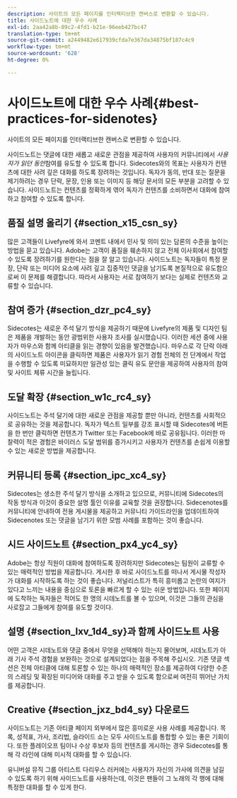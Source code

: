 ```yaml
---
description: 사이트의 모든 페이지를 인터랙티브한 캔버스로 변환할 수 있습니다.
title: 사이드노트에 대한 우수 사례
exl-id: 2aa42a8b-89c2-4fd1-b21e-96eeb427bc47
translation-type: tm+mt
source-git-commit: a2449482e617939cfda7e367da34875bf187c4c9
workflow-type: tm+mt
source-wordcount: '628'
ht-degree: 0%

---
```


# 사이드노트에 대한 우수 사례{#best-practices-for-sidenotes}

사이트의 모든 페이지를 인터랙티브한 캔버스로 변환할 수 있습니다.

사이드노트는 댓글에 대한 새롭고 새로운 관점을 제공하여 사용자의 커뮤니티에서 *사용자가 읽던 동안*&#x200B;참여를 유도할 수 있도록 합니다. Sidecotes와의 목표는 사용자가 컨텐츠에 대한 사려 깊은 대화를 하도록 장려하는 것입니다. 독자가 동의, 반대 또는 질문을 제기하려는 경우 단락, 문장, 인용 또는 이미지 등 해당 문서의 모든 부분을 고려할 수 있습니다. 사이드노트는 컨텐츠를 정확하게 엮어 독자가 컨텐츠를 소비하면서 대화에 참여하고 참여할 수 있도록 합니다.

## 품질 설명 올리기 {#section_x15_csn_sy}

많은 고객들이 Livefyre에 와서 코멘트 내에서 민사 및 의미 있는 담론의 수준을 높이는 방법을 묻고 있습니다. Adobe는 고객이 품질을 훼손하지 않고 전체 이사회에서 참여할 수 있도록 장려하기를 원한다는 점을 잘 알고 있습니다. 사이드노트는 독자들이 특정 문장, 단락 또는 미디어 요소에 사려 깊고 집중적인 댓글을 남기도록 본질적으로 유도함으로써 이 문제를 해결합니다. 따라서 사용자는 서로 참여하기 보다는 실제로 컨텐츠와 교류할 수 있습니다.

## 참여 증가 {#section_dzr_pc4_sy}

Sidecotes는 새로운 주석 달기 방식을 제공하기 때문에 Livefyre의 제품 및 디자인 팀은 제품을 개발하는 동안 광범위한 사용자 조사를 실시했습니다. 이러한 세션 중에 사용자가 마우스와 함께 아티클을 읽는 경향이 있음을 발견했습니다. 마우스로 각 단락 아래의 사이드노트 아이콘을 클릭하면 제품은 사용자가 읽기 경험 전체의 전 단계에서 작업을 수행할 수 있도록 미묘하지만 일관성 있는 클릭 유도 문안을 제공하여 사용자의 참여 및 사이트 체류 시간을 늘립니다.

## 도달 확장 {#section_w1c_rc4_sy}

사이드노트는 주석 달기에 대한 새로운 관점을 제공할 뿐만 아니라, 컨텐츠를 사회적으로 공유하는 것을 제공합니다. 독자가 텍스트 일부를 강조 표시할 때 Sidecotes에 버튼을 한 번만 클릭하면 컨텐츠가 Twitter 또는 Facebook에 바로 공유됩니다. 이러한 마찰력이 적은 경험은 바이러스 도달 범위를 증가시키고 사용자가 컨텐츠를 손쉽게 이용할 수 있는 새로운 방법을 제공합니다.

## 커뮤니티 등록 {#section_ipc_xc4_sy}

Sidecotes는 생소한 주석 달기 방식을 소개하고 있으므로, 커뮤니티에 Sidecotes의 작동 방식과 이것이 중요한 설명 툴인 이유를 교육할 것을 권장합니다. Sidecenotes를 커뮤니티에 안내하여 전용 게시물을 제공하고 커뮤니티 가이드라인을 업데이트하여 Sidecenotes 또는 댓글을 남기기 위한 모범 사례를 포함하는 것이 좋습니다.

## 시드 사이드노트 {#section_px4_yc4_sy}

Adobe는 항상 직원이 대화에 참여하도록 장려하지만 Sidecotes는 팀원이 교류할 수 있는 매력적인 방법을 제공합니다. 게시한 후 바로 사이드노트를 떠나서 게시물 작성자가 대화를 시작하도록 하는 것이 좋습니다. 저널리스트가 특히 흥미롭고 논란의 여지가 있다고 느끼는 내용을 중심으로 토론을 빠르게 할 수 있는 쉬운 방법입니다. 또한 페이지에 도착하는 독자들은 적어도 한 명의 시데노트를 볼 수 있으며, 이것은 그들의 관심을 사로잡고 그들에게 참여를 유도할 것이다.

## 설명 {#section_lxv_1d4_sy}과 함께 사이드노트 사용

어떤 고객은 시데노트와 댓글 중에서 무엇을 선택해야 하는지 물어보며, 시데노트가 아래 기사 주석 경험을 보완하는 것으로 설계되었다는 점을 주목해 주십시오. 기존 댓글 섹션은 전체 아티클에 대해 토론할 수 있는 하나의 매력적인 장소를 제공하여 다양한 수준의 스레딩 및 확장된 미디어와 대화를 주고 받을 수 있도록 함으로써 여전히 뛰어난 가치를 제공합니다.

## Creative {#section_jxz_bd4_sy} 다운로드

사이드노트는 기존 아티클 페이지 외부에서 많은 흥미로운 사용 사례를 제공합니다. 목록, 성적표, 가사, 조리법, 슬라이드 쇼는 모두 사이드노트를 통합할 수 있는 좋은 기회이다. 또한 플레이오프 팀이나 수상 후보자 등의 컨텐츠를 게시하는 경우 Sidecotes를 통해 각 라인에 대해 미시적 대화를 할 수 있습니다.

유니버설 뮤직 그룹 아티스트 다리우스 러커에는 사용자가 자신의 가사에 의견을 남길 수 있도록 하기 위해 사이드노트를 사용하는데, 이것은 팬들이 그 노래의 각 행에 대해 특정한 대화를 할 수 있게 한다.

